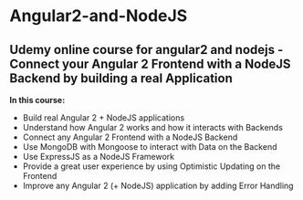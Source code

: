 # Angular2-and-NodeJS
<h2>Udemy online course for angular2 and nodejs - Connect your Angular 2 Frontend with a NodeJS Backend by building a real Application</h2>

<strong>In this course:</strong>
<ul>
<li>Build real Angular 2 + NodeJS applications</li>
<li>Understand how Angular 2 works and how it interacts with Backends</li>
<li>Connect any Angular 2 Frontend with a NodeJS Backend</li>
<li>Use MongoDB with Mongoose to interact with Data on the Backend</li>
<li>Use ExpressJS as a NodeJS Framework</li>
<li>Provide a great user experience by using Optimistic Updating on the Frontend</li>
<li>Improve any Angular 2 (+ NodeJS) application by adding Error Handling</li>
</ul>
